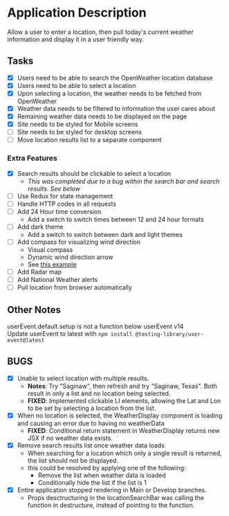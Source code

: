 # Application Description

Allow a user to enter a location, then pull today's current weather information and display it in a user friendly way.

## Tasks

- [x] Users need to be able to search the OpenWeather location database
- [x] Users need to be able to select a location
- [x] Upon selecting a location, the weather needs to be fetched from OpenWeather
- [x] Weather data needs to be filtered to information the user cares about
- [x] Remaining weather data needs to be displayed on the page
- [x] Site needs to be styled for Mobile screens
- [ ] Site needs to be styled for desktop screens
- [ ] Move location results list to a separate component

### Extra Features

- [x] Search results should be clickable to select a location
  - _This was completed due to a bug within the search bar and search results. See below_
- [ ] Use Redux for state management
- [ ] Handle HTTP codes in all requests
- [ ] Add 24 Hour time conversion
  - Add a switch to switch times between 12 and 24 hour formats
- [ ] Add dark theme
  - Add a switch to switch between dark and light themes
- [ ] Add compass for visualizing wind direction
  - Visual compass
  - Dynamic wind direction arrow
  - See [this example](http://snowfence.umn.edu/Components/winddirectionanddegrees.htm)
- [ ] Add Radar map
- [ ] Add National Weather alerts
- [ ] Pull location from browser automatically

## Other Notes

userEvent.default.setup is not a function below userEvent v14  
Update userEvent to latest with `npm install @testing-library/user-event@latest`

## BUGS

- [x] Unable to select location with multiple results.
  - **Notes**: Try "Saginaw", then refresh and try "Saginaw, Texas". Both result in only a list and no location being selected.
  - **FIXED**: Implemented clickable LI elements, allowing the Lat and Lon to be set by selecting a location from the list.
- [x] When no location is selected, the WeatherDisplay component is loading and causing an error due to having no weatherData
  - **FIXED**: Conditional return statement in WeatherDisplay returns new JSX if no weather data exists.
- [x] Remove search results list once weather data loads
  - When searching for a location which only a single result is returned, the list should not be displayed.
  - this could be resolved by applying one of the following:
    - Remove the list when weather data is loaded
    - Conditionally hide the list if the list is 1
- [x] Entire application stopped rendering in Main or Develop branches.
  - Props desctructuring in the locationSearchBar was calling the function in destructure, instead of pointing to the function.
